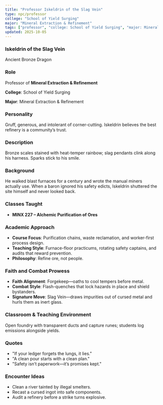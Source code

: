 ```yaml
---
title: "Professor Iskeldrin of the Slag Vein"
type: npc/professor
college: "School of Yield Surging"
major: "Mineral Extraction & Refinement"
tags: ["professor", "college: School of Yield Surging", "major: Mineral Extraction & Refinement", "variant:bronze"]
updated: 2025-10-05
---
```

### Iskeldrin of the Slag Vein

Ancient Bronze Dragon

### Role

Professor of **Mineral Extraction & Refinement**

**College**: School of Yield Surging

**Major**: Mineral Extraction & Refinement

### Personality

Gruff, generous, and intolerant of corner-cutting. Iskeldrin believes the best refinery is a community’s trust.

### Description

Bronze scales stained with heat-temper rainbow; slag pendants clink along his harness. Sparks stick to his smile.

### Background

He walked blast furnaces for a century and wrote the manual miners actually use. When a baron ignored his safety edicts, Iskeldrin shuttered the site himself and never looked back.

### Classes Taught

- **MINX 227 – Alchemic Purification of Ores**



### Academic Approach

- **Course Focus**: Purification chains, waste reclamation, and worker-first process design.
- **Teaching Style**: Furnace-floor practicums, rotating safety captains, and audits that reward prevention.
- **Philosophy**: Refine ore, not people.

### Faith and Combat Prowess

- **Faith Alignment**: Forgekeep—oaths to cool tempers before metal.
- **Combat Style**: Flash-quenches that lock hazards in place and shield bystanders.
- **Signature Move**: Slag Vein—draws impurities out of cursed metal and hurls them as inert glass.

### Classroom & Teaching Environment

Open foundry with transparent ducts and capture runes; students log emissions alongside yields.

### Quotes

- "If your ledger forgets the lungs, it lies."
- "A clean pour starts with a clean plan."
- "Safety isn’t paperwork—it’s promises kept."

### Encounter Ideas

- Clean a river tainted by illegal smelters.
- Recast a cursed ingot into safe components.
- Audit a refinery before a strike turns explosive.
